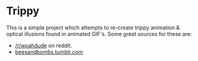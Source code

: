 Trippy
======

This is a simple project which attempts to re-create trippy animation & optical illusions found in animated GIF's.  Some great sources for these are:

* [/r/woahdude](http://reddit.com/r/woahdude) on reddit.
* [beesandbombs.tumblr.com](http://beesandbombs.tumblr.com)